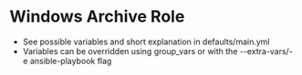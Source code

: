 # Windows Archive Role

* See possible variables and short explanation in defaults/main.yml
* Variables can be overridden using group_vars or with the --extra-vars/-e ansible-playbook flag